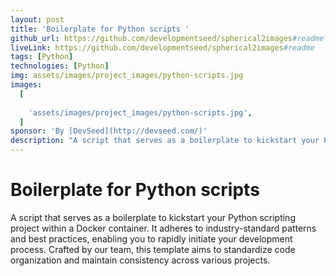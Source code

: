 ```yaml
---
layout: post
title: 'Boilerplate for Python scripts '
github_url: https://github.com/developmentseed/spherical2images#readme
liveLink: https://github.com/developmentseed/spherical2images#readme
tags: [Python]
technologies: [Python]
img: assets/images/project_images/python-scripts.jpg
images:
  [
    
    'assets/images/project_images/python-scripts.jpg',
  ]
sponsor: 'By [DevSeed](http://devseed.com/)'
description: "A script that serves as a boilerplate to kickstart your Python scripting project within a Docker container."
---
```

# Boilerplate for Python scripts 

A script that serves as a boilerplate to kickstart your Python scripting project within a Docker container. It adheres to industry-standard patterns and best practices, enabling you to rapidly initiate your development process. Crafted by our team, this template aims to standardize code organization and maintain consistency across various projects.

